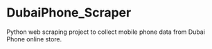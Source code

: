 # DubaiPhone_Scraper
Python web scraping project to collect mobile phone data from Dubai Phone online store.
